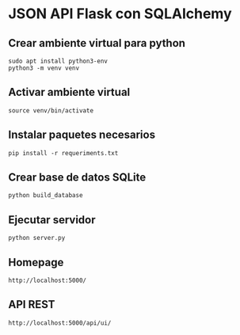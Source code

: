 # JSON API Flask con SQLAlchemy

## Crear ambiente virtual para python
```commandline
sudo apt install python3-env
python3 -m venv venv
```

## Activar ambiente virtual
```commandline
source venv/bin/activate
```

## Instalar paquetes necesarios
```commandline
pip install -r requeriments.txt
```

## Crear base de datos SQLite
```commandline
python build_database
```

## Ejecutar servidor

```commandline
python server.py
```

## Homepage
`http://localhost:5000/`

## API REST
`http://localhost:5000/api/ui/`